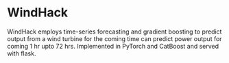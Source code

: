 # WindHack
WindHack employs time-series forecasting and gradient boosting to predict output from a wind turbine for the coming time can predict power output for coming 1 hr upto 72 hrs. Implemented in PyTorch and CatBoost and served with flask.

